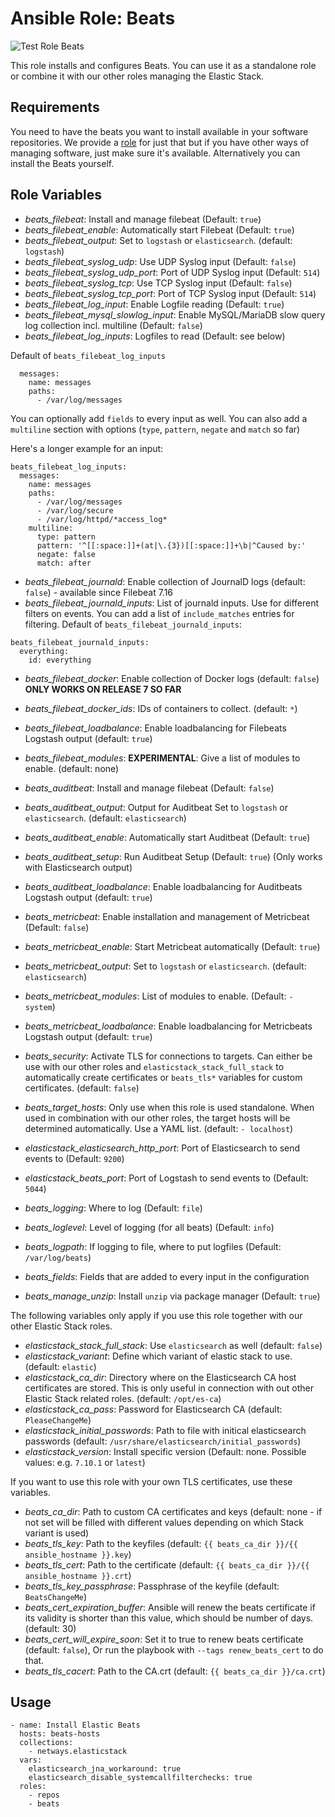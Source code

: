 Ansible Role: Beats
=========

![Test Role Beats](https://github.com/netways/ansible-collection-elasticstack/actions/workflows/test_role_beats.yml/badge.svg)

This role installs and configures Beats. You can use it as a standalone role or combine it with our other roles managing the Elastic Stack.

Requirements
------------

You need to have the beats you want to install available in your software repositories. We provide a [role](./role-repos.md) for just that but if you have other ways of managing software, just make sure it's available. Alternatively you can install the Beats yourself.

Role Variables
--------------

* *beats_filebeat*: Install and manage filebeat (Default: `true`)
* *beats_filebeat_enable*: Automatically start Filebeat (Default: `true`)
* *beats_filebeat_output*: Set to `logstash` or `elasticsearch`. (default: `logstash`)
* *beats_filebeat_syslog_udp*: Use UDP Syslog input (Default: `false`)
* *beats_filebeat_syslog_udp_port*: Port of UDP Syslog input (Default: `514`)
* *beats_filebeat_syslog_tcp*: Use TCP Syslog input (Default: `false`)
* *beats_filebeat_syslog_tcp_port*: Port of TCP Syslog input (Default: `514`)
* *beats_filebeat_log_input*: Enable Logfile reading (Default: `true`)
* *beats_filebeat_mysql_slowlog_input*: Enable MySQL/MariaDB slow query log collection incl. multiline (Default: `false`)
* *beats_filebeat_log_inputs*: Logfiles to read (Default: see below)

Default of `beats_filebeat_log_inputs`

```
  messages:
    name: messages
    paths:
      - /var/log/messages
```

You can optionally add `fields` to every input as well. You can also add a `multiline` section with options (`type`, `pattern`, `negate` and `match` so far)

Here's a longer example for an input:
```
beats_filebeat_log_inputs:
  messages:
    name: messages
    paths:
      - /var/log/messages
      - /var/log/secure
      - /var/log/httpd/*access_log*
    multiline:
      type: pattern
      pattern: '^[[:space:]]+(at|\.{3})[[:space:]]+\b|^Caused by:'
      negate: false
      match: after
```
* *beats_filebeat_journald*: Enable collection of JournalD logs (default: `false`) - available since Filebeat 7.16
* *beats_filebeat_journald_inputs*: List of journald inputs. Use for different filters on events. You can add a list of `include_matches` entries for filtering.
Default of `beats_filebeat_journald_inputs`:
```
beats_filebeat_journald_inputs:
  everything:
    id: everything
```
* *beats_filebeat_docker*: Enable collection of Docker logs (default: `false`) **ONLY WORKS ON RELEASE 7 SO FAR**
* *beats_filebeat_docker_ids*: IDs of containers to collect. (default: `*`)

* *beats_filebeat_loadbalance*: Enable loadbalancing for Filebeats Logstash output (default: `true`)
* *beats_filebeat_modules*: **EXPERIMENTAL**: Give a list of modules to enable. (default: none)

* *beats_auditbeat*: Install and manage filebeat (Default: `false`)
* *beats_auditbeat_output*: Output for Auditbeat Set to `logstash` or `elasticsearch`. (default: `elasticsearch`)
* *beats_auditbeat_enable*: Automatically start Auditbeat (Default: `true`)
* *beats_auditbeat_setup*: Run Auditbeat Setup (Default: `true`) (Only works with Elasticsearch output)
* *beats_auditbeat_loadbalance*: Enable loadbalancing for Auditbeats Logstash output (default: `true`)

* *beats_metricbeat*: Enable installation and management of Metricbeat (Default: `false`)
* *beats_metricbeat_enable*: Start Metricbeat automatically (Default: `true`)
* *beats_metricbeat_output*: Set to `logstash` or `elasticsearch`. (default: `elasticsearch`)
* *beats_metricbeat_modules*: List of modules to enable. (Default: `- system`)
* *beats_metricbeat_loadbalance*: Enable loadbalancing for Metricbeats Logstash output (default: `true`)

* *beats_security*: Activate TLS for connections to targets. Can either be use with our other roles and `elasticstack_stack_full_stack` to automatically create certificates or `beats_tls*` variables for custom certificates. (default: `false`)
* *beats_target_hosts*: Only use when this role is used standalone. When used in combination with our other roles, the target hosts will be determined automatically. Use a YAML list. (default: `- localhost`)
* *elasticstack_elasticsearch_http_port*: Port of Elasticsearch to send events to (Default: `9200`)
* *elasticstack_beats_port*: Port of Logstash to send events to (Default: `5044`)
* *beats_logging*: Where to log (Default: `file`)
* *beats_loglevel*: Level of logging (for all beats) (Default: `info`)
* *beats_logpath*: If logging to file, where to put logfiles (Default: `/var/log/beats`)
* *beats_fields*: Fields that are added to every input in the configuration
* *beats_manage_unzip*: Install `unzip` via package manager (Default: `true`)

The following variables only apply if you use this role together with our other Elastic Stack roles.

* *elasticstack_stack_full_stack*: Use `elasticsearch` as well (default: `false`)
* *elasticstack_variant*: Define which variant of elastic stack to use. (default: `elastic`)
* *elasticstack_ca_dir*: Directory where on the Elasticsearch CA host certificates are stored. This is only useful in connection with out other Elastic Stack related roles. (default: `/opt/es-ca`)
* *elasticstack_ca_pass*: Password for Elasticsearch CA (default: `PleaseChangeMe`)
* *elasticstack_initial_passwords*: Path to file with initical elasticsearch passwords (default: `/usr/share/elasticsearch/initial_passwords`)
* *elasticstack_version*: Install specific version (Default: none. Possible values: e.g. `7.10.1` or `latest`)

If you want to use this role with your own TLS certificates, use these variables.

* *beats_ca_dir*: Path to custom CA certificates and keys (default: none - if not set will be filled with different values depending on which Stack variant is used)
* *beats_tls_key*: Path to the keyfiles (default: `{{ beats_ca_dir }}/{{ ansible_hostname }}.key`)
* *beats_tls_cert*: Path to the certificate (default: `{{ beats_ca_dir }}/{{ ansible_hostname }}.crt`)
* *beats_tls_key_passphrase*: Passphrase of the keyfile (default: `BeatsChangeMe`)
* *beats_cert_expiration_buffer*: Ansible will renew the beats certificate if its validity is shorter than this value, which should be number of days. (default: 30)
* *beats_cert_will_expire_soon*: Set it to true to renew beats certificate (default: `false`), Or run the playbook with `--tags renew_beats_cert` to do that.
* *beats_tls_cacert*: Path to the CA.crt (default: `{{ beats_ca_dir }}/ca.crt`)

## Usage

```
- name: Install Elastic Beats
  hosts: beats-hosts
  collections:
    - netways.elasticstack
  vars:
    elasticsearch_jna_workaround: true
    elasticsearch_disable_systemcallfilterchecks: true
  roles:
    - repos
    - beats
```
